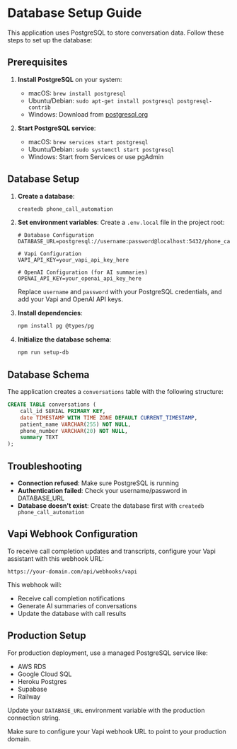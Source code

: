 # Database Setup Guide

This application uses PostgreSQL to store conversation data. Follow these steps to set up the database:

## Prerequisites

1. **Install PostgreSQL** on your system:
   - macOS: `brew install postgresql`
   - Ubuntu/Debian: `sudo apt-get install postgresql postgresql-contrib`
   - Windows: Download from [postgresql.org](https://www.postgresql.org/download/)

2. **Start PostgreSQL service**:
   - macOS: `brew services start postgresql`
   - Ubuntu/Debian: `sudo systemctl start postgresql`
   - Windows: Start from Services or use pgAdmin

## Database Setup

1. **Create a database**:
   ```bash
   createdb phone_call_automation
   ```

2. **Set environment variables**:
   Create a `.env.local` file in the project root:
   ```env
   # Database Configuration
   DATABASE_URL=postgresql://username:password@localhost:5432/phone_call_automation
   
   # Vapi Configuration
   VAPI_API_KEY=your_vapi_api_key_here
   
   # OpenAI Configuration (for AI summaries)
   OPENAI_API_KEY=your_openai_api_key_here
   ```
   
   Replace `username` and `password` with your PostgreSQL credentials, and add your Vapi and OpenAI API keys.

3. **Install dependencies**:
   ```bash
   npm install pg @types/pg
   ```

4. **Initialize the database schema**:
   ```bash
   npm run setup-db
   ```

## Database Schema

The application creates a `conversations` table with the following structure:

```sql
CREATE TABLE conversations (
    call_id SERIAL PRIMARY KEY,
    date TIMESTAMP WITH TIME ZONE DEFAULT CURRENT_TIMESTAMP,
    patient_name VARCHAR(255) NOT NULL,
    phone_number VARCHAR(20) NOT NULL,
    summary TEXT
);
```

## Troubleshooting

- **Connection refused**: Make sure PostgreSQL is running
- **Authentication failed**: Check your username/password in DATABASE_URL
- **Database doesn't exist**: Create the database first with `createdb phone_call_automation`

## Vapi Webhook Configuration

To receive call completion updates and transcripts, configure your Vapi assistant with this webhook URL:

```
https://your-domain.com/api/webhooks/vapi
```

This webhook will:
- Receive call completion notifications
- Generate AI summaries of conversations
- Update the database with call results

## Production Setup

For production deployment, use a managed PostgreSQL service like:
- AWS RDS
- Google Cloud SQL
- Heroku Postgres
- Supabase
- Railway

Update your `DATABASE_URL` environment variable with the production connection string.

Make sure to configure your Vapi webhook URL to point to your production domain.
